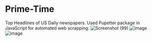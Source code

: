 ﻿# Prime-Time
Top Headlines of US Daily newspapers.
Used Pupetter package in JavaScript for automated web scrapping.
![Screenshot (99)](https://github.com/Akilan19/Prime-Time-Main/assets/84567467/6e3837e0-88c8-46e1-a76a-2cc078f6c836)
![image](https://github.com/Akilan19/Prime-Time-Main/assets/84567467/7f516cc8-102b-46ff-bac1-de1d7e6c46d0)
![image](https://github.com/Akilan19/Prime-Time-Main/assets/84567467/d031180c-9ab8-4d3c-97ae-33ab6d0b4586)
